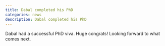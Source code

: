 ```yaml
---
title: Dabal completed his PhD
categories: news
description: Dabal completed his PhD
---
```


Dabal had a successful PhD viva. Huge congrats! Looking forward to what comes next.